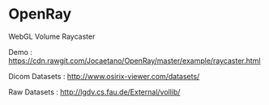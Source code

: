 # OpenRay
WebGL Volume Raycaster

Demo : https://cdn.rawgit.com/Jocaetano/OpenRay/master/example/raycaster.html

Dicom Datasets : http://www.osirix-viewer.com/datasets/

Raw Datasets : http://lgdv.cs.fau.de/External/vollib/
